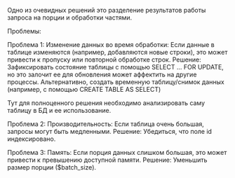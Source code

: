 
Одно из очевидных решений это разделение результатов работы запроса на порции и обработки частями.

Проблемы:

Проблема 1:
Изменение данных во время обработки: Если данные в таблице изменяются (например, добавляются новые строки), это может привести к пропуску или повторной обработке строк.
Решение: 
Зафиксировать состояние таблицы с помощью SELECT ... FOR UPDATE, но это залочит ее для обновления может аффектить на другие процессы.
Альтернативно, создать временную таблицу/снимок данных (например, с помощью CREATE TABLE AS SELECT)

Тут для полноценного решения необходимо анализировать саму таблицу в БД и ее использование.

Проблема 2:
Производительность: Если таблица очень большая, запросы могут быть медленными. 
Решение:
Убедиться, что поле id индексировано.

Проблема 3:
Память: 
Если порция данных слишком большая, это может привести к превышению доступной памяти.
Решение:
Уменьшить размер порции ($batch_size).



